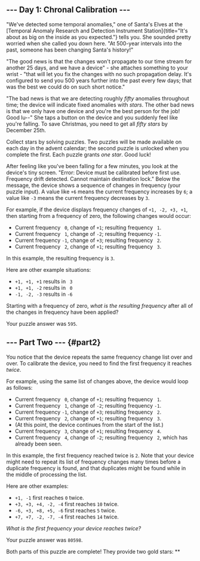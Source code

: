 \-\-- Day 1: Chronal Calibration \-\--
--------------------------------------

\"We\'ve detected some temporal anomalies,\" one of Santa\'s Elves at the
[Temporal Anomaly Research and Detection Instrument
Station]{title="It's about as big on the inside as you expected."} tells you.
She sounded pretty worried when she called you down here. \"At 500-year
intervals into the past, someone has been changing Santa\'s history!\"

\"The good news is that the changes won\'t propagate to our time stream for
another 25 days, and we have a device\" - she attaches something to your wrist -
\"that will let you fix the changes with no such propagation delay. It\'s
configured to send you 500 years further into the past every few days; that was
the best we could do on such short notice.\"

\"The bad news is that we are detecting roughly *fifty* anomalies throughout
time; the device will indicate fixed anomalies with *stars*. The other bad news
is that we only have one device and you\'re the best person for the job! Good
lu\--\" She taps a button on the device and you suddenly feel like you\'re
falling. To save Christmas, you need to get all *fifty stars* by December 25th.

Collect stars by solving puzzles. Two puzzles will be made available on each day
in the advent calendar; the second puzzle is unlocked when you complete the
first. Each puzzle grants *one star*. Good luck!

After feeling like you\'ve been falling for a few minutes, you look at the
device\'s tiny screen. \"Error: Device must be calibrated before first use.
Frequency drift detected. Cannot maintain destination lock.\" Below the message,
the device shows a sequence of changes in frequency (your puzzle input). A value
like `+6` means the current frequency increases by `6`; a value like `-3` means
the current frequency decreases by `3`.

For example, if the device displays frequency changes of `+1, -2, +3, +1`, then
starting from a frequency of zero, the following changes would occur:

-   Current frequency ` 0`, change of `+1`; resulting frequency ` 1`.
-   Current frequency ` 1`, change of `-2`; resulting frequency `-1`.
-   Current frequency `-1`, change of `+3`; resulting frequency ` 2`.
-   Current frequency ` 2`, change of `+1`; resulting frequency ` 3`.

In this example, the resulting frequency is `3`.

Here are other example situations:

-   `+1, +1, +1` results in ` 3`
-   `+1, +1, -2` results in ` 0`
-   `-1, -2, -3` results in `-6`

Starting with a frequency of zero, *what is the resulting frequency* after all
of the changes in frequency have been applied?

Your puzzle answer was `595`.

\-\-- Part Two \-\-- {#part2}
--------------------

You notice that the device repeats the same frequency change list over and over.
To calibrate the device, you need to find the first frequency it reaches
*twice*.

For example, using the same list of changes above, the device would loop as
follows:

-   Current frequency ` 0`, change of `+1`; resulting frequency ` 1`.
-   Current frequency ` 1`, change of `-2`; resulting frequency `-1`.
-   Current frequency `-1`, change of `+3`; resulting frequency ` 2`.
-   Current frequency ` 2`, change of `+1`; resulting frequency ` 3`.
-   (At this point, the device continues from the start of the list.)
-   Current frequency ` 3`, change of `+1`; resulting frequency ` 4`.
-   Current frequency ` 4`, change of `-2`; resulting frequency ` 2`, which has
    already been seen.

In this example, the first frequency reached twice is `2`. Note that your device
might need to repeat its list of frequency changes many times before a duplicate
frequency is found, and that duplicates might be found while in the middle of
processing the list.

Here are other examples:

-   `+1, -1` first reaches `0` twice.
-   `+3, +3, +4, -2, -4` first reaches `10` twice.
-   `-6, +3, +8, +5, -6` first reaches `5` twice.
-   `+7, +7, -2, -7, -4` first reaches `14` twice.

*What is the first frequency your device reaches twice?*

Your puzzle answer was `80598`.

Both parts of this puzzle are complete! They provide two gold stars: \*\*
